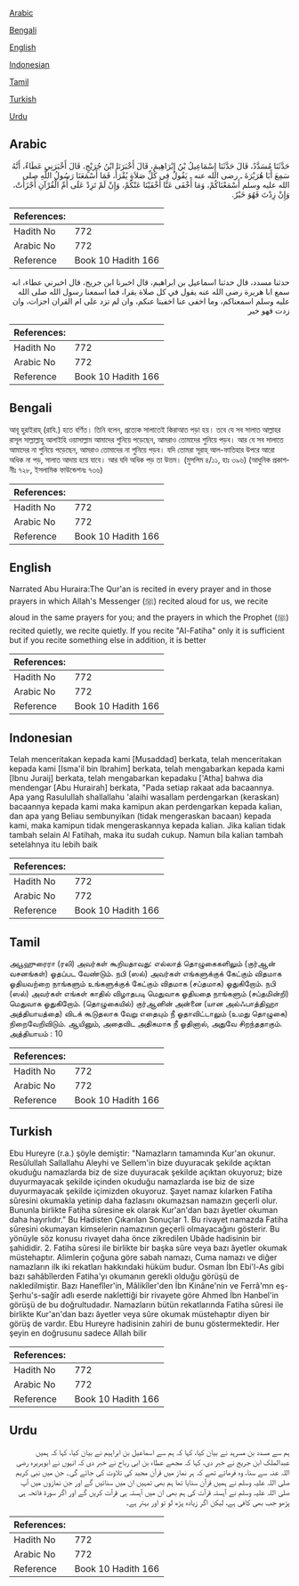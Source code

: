 [Arabic](#arabic)

[Bengali](#bengali)

[English](#english)

[Indonesian](#indonesian)

[Tamil](#tamil)

[Turkish](#turkish)

[Urdu](#urdu)

## Arabic


<div dir="rtl" lang="ar" style={{fontSize:'larger',backgroundColor:'#f8f9fa',padding:20}}>
حَدَّثَنَا مُسَدَّدٌ، قَالَ حَدَّثَنَا إِسْمَاعِيلُ بْنُ إِبْرَاهِيمَ، قَالَ أَخْبَرَنَا ابْنُ جُرَيْجٍ، قَالَ أَخْبَرَنِي عَطَاءٌ، أَنَّهُ سَمِعَ أَبَا هُرَيْرَةَ ـ رضى الله عنه ـ يَقُولُ فِي كُلِّ صَلاَةٍ يُقْرَأُ، فَمَا أَسْمَعَنَا رَسُولُ اللَّهِ صلى الله عليه وسلم أَسْمَعْنَاكُمْ، وَمَا أَخْفَى عَنَّا أَخْفَيْنَا عَنْكُمْ، وَإِنْ لَمْ تَزِدْ عَلَى أُمِّ الْقُرْآنِ أَجْزَأَتْ، وَإِنْ زِدْتَ فَهُوَ خَيْرٌ‏.‏
</div>
<div style={{backgroundColor:'#f8f9fa',padding:20, marginBottom: 10}}><table> <thead> <tr> <th>References:</th> <th></th> </tr> </thead> <tbody><tr><td>Hadith No</td><td>772</td></tr><tr><td>Arabic No</td><td>772</td></tr><tr><td>Reference</td><td>Book 10 Hadith 166</td></tr></tbody></table></div>


<div dir="rtl" lang="ar" style={{fontSize:'larger',backgroundColor:'#f8f9fa',padding:20}}>
حدثنا مسدد، قال حدثنا اسماعيل بن ابراهيم، قال اخبرنا ابن جريج، قال اخبرني عطاء، انه سمع ابا هريرة رضى الله عنه يقول في كل صلاة يقرا، فما اسمعنا رسول الله صلى الله عليه وسلم اسمعناكم، وما اخفى عنا اخفينا عنكم، وان لم تزد على ام القران اجزات، وان زدت فهو خير
</div>
<div style={{backgroundColor:'#f8f9fa',padding:20, marginBottom: 10}}><table> <thead> <tr> <th>References:</th> <th></th> </tr> </thead> <tbody><tr><td>Hadith No</td><td>772</td></tr><tr><td>Arabic No</td><td>772</td></tr><tr><td>Reference</td><td>Book 10 Hadith 166</td></tr></tbody></table></div>

## Bengali


<div dir="ltr" lang="bn" style={{fontSize:'larger',backgroundColor:'#f8f9fa',padding:20}}>
আবূ হুরাইরাহ্ (রাযি.) হতে বর্ণিত। তিনি বলেন, প্রত্যেক সালাতেই কিরাআত পড়া হয়। তবে যে সব সালাত আল্লাহর রাসূল সাল্লাল্লাহু আলাইহি ওয়াসাল্লাম আমাদের শুনিয়ে পড়েছেন, আমরাও তোমাদের শুনিয়ে পড়ব। আর যে সব সালাতে আমাদের না শুনিয়ে পড়েছেন, আমরাও তোমাদের না শুনিয়ে পড়ব। যদি তোমরা সূরাহ্ আল-ফাতিহার উপরে আরো অধিক না পড়, সালাত আদায় হয়ে যাবে। আর যদি অধিক পড় তা উত্তম। (মুসলিম ৪/১১, হাঃ ৩৯৬) (আধুনিক প্রকাশনীঃ ৭২৮, ইসলামিক ফাউন্ডেশনঃ ৭৩৬)
</div>
<div style={{backgroundColor:'#f8f9fa',padding:20, marginBottom: 10}}><table> <thead> <tr> <th>References:</th> <th></th> </tr> </thead> <tbody><tr><td>Hadith No</td><td>772</td></tr><tr><td>Arabic No</td><td>772</td></tr><tr><td>Reference</td><td>Book 10 Hadith 166</td></tr></tbody></table></div>

## English


<div dir="ltr" lang="en" style={{fontSize:'larger',backgroundColor:'#f8f9fa',padding:20}}>
Narrated Abu Huraira:The Qur'an is recited in every prayer and in those prayers in which Allah's Messenger (ﷺ) recited aloud for us, we recite aloud in the same prayers for you; and the prayers in which the Prophet (ﷺ) recited quietly, we recite quietly. If you recite "Al-Fatiha" only it is sufficient but if you recite something else in addition, it is better
</div>
<div style={{backgroundColor:'#f8f9fa',padding:20, marginBottom: 10}}><table> <thead> <tr> <th>References:</th> <th></th> </tr> </thead> <tbody><tr><td>Hadith No</td><td>772</td></tr><tr><td>Arabic No</td><td>772</td></tr><tr><td>Reference</td><td>Book 10 Hadith 166</td></tr></tbody></table></div>

## Indonesian


<div dir="ltr" lang="id" style={{fontSize:'larger',backgroundColor:'#f8f9fa',padding:20}}>
Telah menceritakan kepada kami [Musaddad] berkata, telah menceritakan kepada kami [Isma'il bin Ibrahim] berkata, telah mengabarkan kepada kami [Ibnu Juraij] berkata, telah mengabarkan kepadaku ['Atha] bahwa dia mendengar [Abu Hurairah] berkata, "Pada setiap rakaat ada bacaannya. Apa yang Rasulullah shallallahu 'alaihi wasallam perdengarkan (keraskan) bacaannya kepada kami maka kamipun akan perdengarkan kepada kalian, dan apa yang Beliau sembunyikan (tidak mengeraskan bacaan) kepada kami, maka kamipun tidak mengeraskannya kepada kalian. Jika kalian tidak tambah selain Al Fatihah, maka itu sudah cukup. Namun bila kalian tambah setelahnya itu lebih baik
</div>
<div style={{backgroundColor:'#f8f9fa',padding:20, marginBottom: 10}}><table> <thead> <tr> <th>References:</th> <th></th> </tr> </thead> <tbody><tr><td>Hadith No</td><td>772</td></tr><tr><td>Arabic No</td><td>772</td></tr><tr><td>Reference</td><td>Book 10 Hadith 166</td></tr></tbody></table></div>

## Tamil


<div dir="ltr" lang="ta" style={{fontSize:'larger',backgroundColor:'#f8f9fa',padding:20}}>
அபூஹுரைரா (ரலி) அவர்கள் கூறியதாவது: எல்லாத் தொழுகைகளிலும் (குர்ஆன் வசனங்கள்) ஓதப்பட வேண்டும். நபி (ஸல்) அவர்கள் எங்களுக்குக் கேட்கும் விதமாக ஓதியவற்றை நாங்களும் உங்களுக்குக் கேட்கும் விதமாக (சப்தமாக) ஓதுகிறோம். நபி (ஸல்) அவர்கள் எங்கள் காதில் விழாதபடி மெதுவாக ஓதியதை நாங்களும் (சப்தமின்றி) மெதுவாக ஓதுகிறோம். (தொழுகையில்) குர்ஆனின் அன்னை (யான அல்ஃபாத்திஹா அத்தியாயத்தை) விடக் கூடுதலாக வேறு எதையும் நீ ஓதாவிட்டாலும் (உமது தொழுகை) நிறைவேறிவிடும். ஆயினும், அதைவிட அதிகமாக நீ ஓதினால், அதுவே சிறந்ததாகும். அத்தியாயம் : 10
</div>
<div style={{backgroundColor:'#f8f9fa',padding:20, marginBottom: 10}}><table> <thead> <tr> <th>References:</th> <th></th> </tr> </thead> <tbody><tr><td>Hadith No</td><td>772</td></tr><tr><td>Arabic No</td><td>772</td></tr><tr><td>Reference</td><td>Book 10 Hadith 166</td></tr></tbody></table></div>

## Turkish


<div dir="ltr" lang="tr" style={{fontSize:'larger',backgroundColor:'#f8f9fa',padding:20}}>
Ebu Hureyre (r.a.) şöyle demiştir: "Namazların tamamında Kur'an okunur. Resûlullah Sallallahu Aleyhi ve Sellem'in bize duyuracak şekilde açıktan okuduğu namazlarda biz de size duyuracak şekilde açıktan okuyoruz; bize duyurmayacak şekilde içinden okuduğu namazlarda ise biz de size duyurmayacak şekilde içimizden okuyoruz. Şayet namaz kılarken Fatiha sûresini okumakla yetinip daha fazlasını okumazsan namazın geçerli olur. Bununla birlikte Fatiha sûresine ek olarak Kur'an'dan bazı âyetler okuman daha hayırlıdır." Bu Hadisten Çıkarılan Sonuçlar 1. Bu rivayet namazda Fatiha sûresini okumayan kimselerin namazının ge­çerli olmayacağını gösterir. Bu yönüyle söz konusu rivayet daha önce zikredilen Ubâde hadisinin bir şahididir. 2. Fatiha sûresi ile birlikte bir başka sûre veya bazı âyetler okumak müstehaptır. Alimlerin çoğuna göre sabah namazı, Cuma namazı ve diğer namazların ilk iki rekatları hakkındaki hüküm budur. Osman İbn Ebi'l-As gibi bazı sahâbîlerden Fatiha'yı okumanın gerekli ol­duğu görüşü de nakledilmiştir. Bazı Hanefîler'in, Mâlikîler'den İbn Kinâne'nin ve Ferrâ'mn eş-Şerhu's-sağîr adlı eserde naklettiği bir rivayete göre Ahmed İbn Hanbel'in görüşü de bu doğrultudadır. Namazların bütün rekatlarında Fatiha sûresi ile birlikte Kur'an'dan bazı âyet­ler veya sûre okumak müstehaptır diyen bir görüş de vardır. Ebu Hureyre hadi­sinin zahiri de bunu göstermektedir. Her şeyin en doğrusunu sadece Allah bilir
</div>
<div style={{backgroundColor:'#f8f9fa',padding:20, marginBottom: 10}}><table> <thead> <tr> <th>References:</th> <th></th> </tr> </thead> <tbody><tr><td>Hadith No</td><td>772</td></tr><tr><td>Arabic No</td><td>772</td></tr><tr><td>Reference</td><td>Book 10 Hadith 166</td></tr></tbody></table></div>

## Urdu


<div dir="rtl" lang="ur" style={{fontSize:'larger',backgroundColor:'#f8f9fa',padding:20}}>
ہم سے مسدد بن مسرہد نے بیان کیا، کہا کہ ہم سے اسماعیل بن ابراہیم نے بیان کیا، کہا کہ ہمیں عبدالملک ابن جریج نے خبر دی، کہا کہ مجھے عطاء بن ابی رباح نے خبر دی کہ انہوں نے ابوہریرہ رضی اللہ عنہ سے سنا، وہ فرماتے تھے کہ ہر نماز میں قرآن مجید کی تلاوت کی جائے گی۔ جن میں نبی کریم صلی اللہ علیہ وسلم نے ہمیں قرآن سنایا تھا ہم بھی تمہیں ان میں سنائیں گے اور جن نمازوں میں آپ صلی اللہ علیہ وسلم نے آہستہ قرآت کی ہم بھی ان میں آہستہ ہی قرآت کریں گے اور اگر سورۃ فاتحہ ہی پڑھو جب بھی کافی ہے، لیکن اگر زیادہ پڑھ لو تو اور بہتر ہے۔
</div>
<div style={{backgroundColor:'#f8f9fa',padding:20, marginBottom: 10}}><table> <thead> <tr> <th>References:</th> <th></th> </tr> </thead> <tbody><tr><td>Hadith No</td><td>772</td></tr><tr><td>Arabic No</td><td>772</td></tr><tr><td>Reference</td><td>Book 10 Hadith 166</td></tr></tbody></table></div>